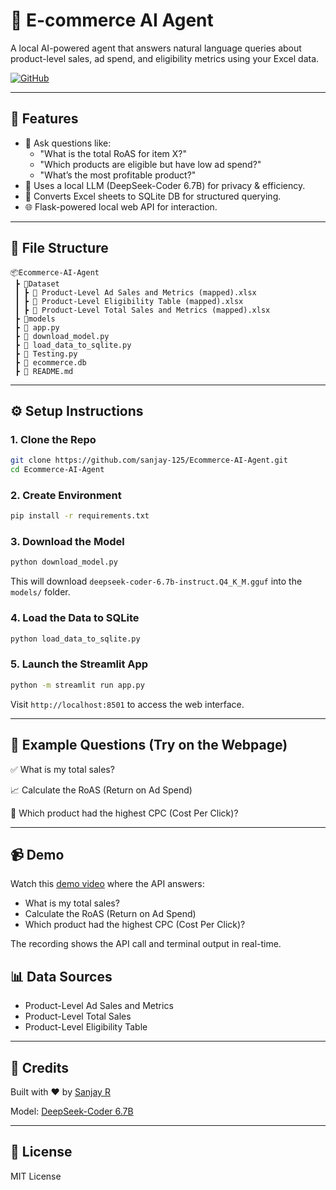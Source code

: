 
# 🛒 E-commerce AI Agent

A local AI-powered agent that answers natural language queries about product-level sales, ad spend, and eligibility metrics using your Excel data.

[![GitHub](https://img.shields.io/badge/Repo-Link-informational?style=flat&logo=github)](https://github.com/sanjay-125/Ecommerce-AI-Agent.git)

---

## 🚀 Features

- 🔎 Ask questions like:
  - "What is the total RoAS for item X?"
  - "Which products are eligible but have low ad spend?"
  - "What’s the most profitable product?"
- 🤖 Uses a local LLM (DeepSeek-Coder 6.7B) for privacy & efficiency.
- 💽 Converts Excel sheets to SQLite DB for structured querying.
- 🌐 Flask-powered local web API for interaction.

---

## 📁 File Structure

```
📦Ecommerce-AI-Agent
 ┣ 📂Dataset
 ┃ ┣ 📄 Product-Level Ad Sales and Metrics (mapped).xlsx
 ┃ ┣ 📄 Product-Level Eligibility Table (mapped).xlsx
 ┃ ┣ 📄 Product-Level Total Sales and Metrics (mapped).xlsx
 ┣ 📂models
 ┣ 📄 app.py
 ┣ 📄 download_model.py
 ┣ 📄 load_data_to_sqlite.py
 ┣ 📄 Testing.py
 ┣ 📄 ecommerce.db
 ┣ 📄 README.md
```

---

## ⚙️ Setup Instructions

### 1. Clone the Repo

```bash
git clone https://github.com/sanjay-125/Ecommerce-AI-Agent.git
cd Ecommerce-AI-Agent
```

### 2. Create Environment

```bash
pip install -r requirements.txt
```

### 3. Download the Model

```bash
python download_model.py
```

This will download `deepseek-coder-6.7b-instruct.Q4_K_M.gguf` into the `models/` folder.

### 4. Load the Data to SQLite

```bash
python load_data_to_sqlite.py
```

### 5. Launch the Streamlit App

```bash
python -m streamlit run app.py
```

Visit `http://localhost:8501` to access the web interface.

---

## 💬 Example Questions (Try on the Webpage)

✅ What is my total sales?

📈 Calculate the RoAS (Return on Ad Spend)

💸 Which product had the highest CPC (Cost Per Click)?

---
## 📹 Demo

Watch this [demo video]([https://drive.google.com/file/d/167Y5xcD1GyPZBshVO1ZrZUVJapxr5HpA/view?usp=drivesdk]) where the API answers:

- What is my total sales?
- Calculate the RoAS (Return on Ad Spend)
- Which product had the highest CPC (Cost Per Click)?

The recording shows the API call and terminal output in real-time.

## 📊 Data Sources

- Product-Level Ad Sales and Metrics
- Product-Level Total Sales
- Product-Level Eligibility Table

---

## 🤝 Credits

Built with ❤️ by [Sanjay R](https://github.com/sanjay-125)

Model: [DeepSeek-Coder 6.7B](https://huggingface.co/deepseek-ai/deepseek-coder-6.7b-instruct)

---

## 📜 License

MIT License
